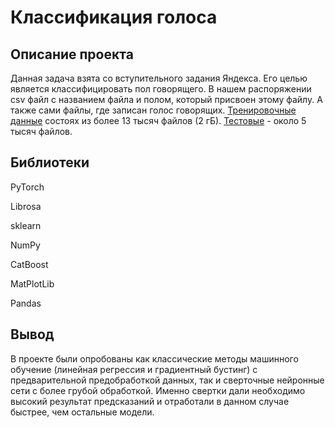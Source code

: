 # Классификация голоса

## Описание проекта

Данная задача взята со вступительного задания Яндекса. Его целью является классифицировать пол говорящего. В нашем распоряжении csv файл с названием файла и полом, который присвоен этому файлу. А также сами файлы, где записан голос говорящих. [Тренировочные данные](https://www.kaggle.com/datasets/danilkadyrov/train-audio) состоях из более 13 тысяч файлов (2 гБ). [Тестовые](https://www.kaggle.com/datasets/danilkadyrov/testbiometry) - около 5 тысяч файлов.

## Библиотеки

PyTorch

Librosa

sklearn

NumPy

CatBoost

MatPlotLib

Pandas


## Вывод

В проекте были опробованы как классические методы машинного обучение (линейная регрессия и градиентный бустинг) с предварительной предобработкой данных, так и сверточные нейронные сети с более грубой обработкой. Именно свертки дали необходимо высокий результат предсказаний и отработали в данном случае быстрее, чем остальные модели.


